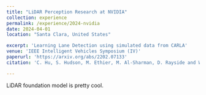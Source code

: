 ```yaml
---
title: "LiDAR Perception Research at NVIDIA"
collection: experience
permalink: /experience/2024-nvidia
date: 2024-04-01
location: "Santa Clara, United States"

excerpt: 'Learning Lane Detection using simulated data from CARLA'
venue: 'IEEE Intelligent Vehicles Symposium (IV)'
paperurl: 'https://arxiv.org/abs/2202.07133'
citation: 'C. Hu, S. Hudson, M. Ethier, M. Al-Sharman, D. Rayside and W. Melek, "Sim-to-Real Domain Adaptation for Lane Detection and Classification in Autonomous Driving," 2022 IEEE Intelligent Vehicles Symposium (IV), Aachen, Germany, 2022, pp. 457-463'

---
```


LiDAR foundation model is pretty cool.

